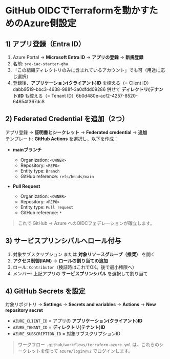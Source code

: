 # GitHub OIDCでTerraformを動かすためのAzure側設定

## 1) アプリ登録（Entra ID）
1. Azure Portal → **Microsoft Entra ID** → **アプリの登録** → **新規登録**
2. 名前: `sre-iac-starter-gha`
3. 「この組織ディレクトリのみに含まれているアカウント」でも可（用途に応じ選択）
4. 登録後、**アプリケーション(クライアント)ID** を控える（= Client ID） dabb9519-bbc3-4638-988f-3a0dfdd09286 
   併せて **ディレクトリ(テナント)ID** も控える（= Tenant ID）6b0d480e-acf2-4257-8520-64654f367dc8

## 2) Federated Credential を追加（2つ）
アプリ登録 → **証明書とシークレット** → **Federated credential** → **追加**  
テンプレート: **GitHub Actions** を選択し、以下を作成：

- **mainブランチ**
  - Organization: `<OWNER>`
  - Repository: `<REPO>`
  - Entity type: `Branch`
  - GitHub reference: `refs/heads/main`

- **Pull Request**
  - Organization: `<OWNER>`
  - Repository: `<REPO>`
  - Entity type: `Pull request`
  - GitHub reference: `*`

> これで GitHub → Azure へのOIDCフェデレーションが確立します。

## 3) サービスプリンシパルへロール付与
1. 対象サブスクリプション または **対象リソースグループ（推奨）** を開く
2. **アクセス制御(IAM)** → **ロールの割り当ての追加**
3. ロール: `Contributor`（検証時はこれでOK。後で最小権限へ）
4. メンバー: 上記アプリの **サービスプリンシパル** を選択して割り当て

## 4) GitHub Secrets を設定
対象リポジトリ → **Settings** → **Secrets and variables** → **Actions** → **New repository secret**

- `AZURE_CLIENT_ID` = アプリの **アプリケーション(クライアント)ID**
- `AZURE_TENANT_ID` = **ディレクトリ(テナント)ID**
- `AZURE_SUBSCRIPTION_ID` = 対象サブスクリプションID

> ワークフロー `.github/workflows/terraform-azure.yml` は、これらのシークレットを使って `azure/login@v2` でログインします。
